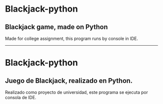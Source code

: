 # Blackjack-python
## Blackjack game, made on Python

Made for college assignment, this program runs by console in IDE.

----
# Blackjack-python
## Juego de Blackjack, realizado en Python.

Realizado como proyecto de universidad, este programa se ejecuta por consola de IDE.
